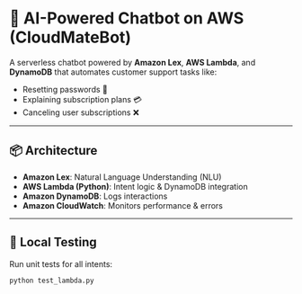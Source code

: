 # 🤖 AI-Powered Chatbot on AWS (CloudMateBot)

A serverless chatbot powered by **Amazon Lex**, **AWS Lambda**, and **DynamoDB** that automates customer support tasks like:
- Resetting passwords 🔐
- Explaining subscription plans 💳
- Canceling user subscriptions ❌

---

## 📦 Architecture

- **Amazon Lex**: Natural Language Understanding (NLU)
- **AWS Lambda (Python)**: Intent logic & DynamoDB integration
- **Amazon DynamoDB**: Logs interactions
- **Amazon CloudWatch**: Monitors performance & errors

---

## 🧪 Local Testing

Run unit tests for all intents:

```bash
python test_lambda.py
